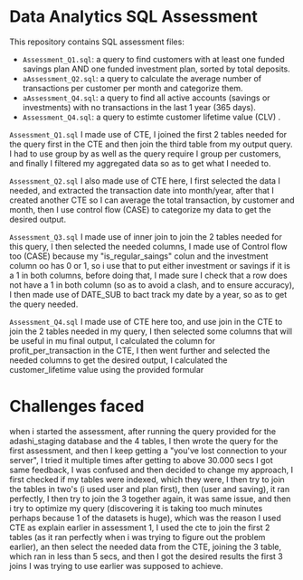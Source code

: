 # Data Analytics SQL Assessment 

This repository contains SQL assessment files:

- `Assessment_Q1.sql`: a query to find customers with at least one funded savings plan AND one funded investment plan, sorted by total deposits.
- `aAssessment_Q2.sql`: a query to calculate the average number of transactions per customer per month and categorize them.
- `aAssessment_Q4.sql`: a query to find all active accounts (savings or investments) with no transactions in the last 1 year (365 days).
- `Assessment_Q4.sql`: a query to estimte customer lifetime value (CLV) .

`Assessment_Q1.sql` I made use of CTE, I joined the first 2 tables needed for the query first in the CTE and then join the third table from my output query. I had to use group by as well as the query require I group per customers, and finally I filtered my aggregated data so as to get what I needed to.

`Assessment_Q2.sql` I also made use of CTE here, I first selected the data I needed, and extracted the transaction date into month/year, after that I created another CTE so I can average the total transaction, by customer and month, then I use control flow (CASE) to categorize my data to get the desired output.

`Assessment_Q3.sql` I made use of inner join to join the 2 tables needed for this query, I then selected the needed columns, I made use of Control flow too (CASE) because my "is_regular_saings" colun and the investment column oo has 0 or 1, so i use that to put either investment or savings if it is a 1 in both columns, before doing that, I made sure I check that a row does not have a 1 in both column (so as to avoid a clash, and to ensure accuracy), I then made use of DATE_SUB to bact track my date by a year, so as to get the query needed.

`Assessment_Q4.sql` I made use of CTE here too, and use join in the CTE to join the 2 tables needed in my query, I then selected some columns that will be useful in mu final output, I calculated the column for profit_per_transaction in the CTE, I then went further and selected the needed columns to get the desired output, I calculated the customer_lifetime value using the provided formular

# Challenges faced

when i started the assessment, after running the query provided for the adashi_staging database and the 4 tables, I then wrote the query for the first assessment, and then I keep getting a "you've lost connection to your server", I tried it multiple times after getting to above 30.000 secs I got same feedback, I was confused and then decided to change my approach, I first checked if my tables were indexed, which they were, I then try to join the tables in two's (i used user and plan first), then (user and saving), it ran perfectly, I then try to join the 3 together again, it was same issue, and then i try to optimize my query (discovering it is taking too much minutes perhaps because 1 of the datasets is huge), which was the reason I used CTE as explain earlier in assessment 1, I used the cte to join the first 2 tables (as it ran perfectly when i was trying to figure out the problem earlier), an then select the needed data from the CTE, joining the 3 table, which ran in less than 5 secs, and then I got the desired results the first 3 joins I was trying to use earlier was supposed to achieve.
